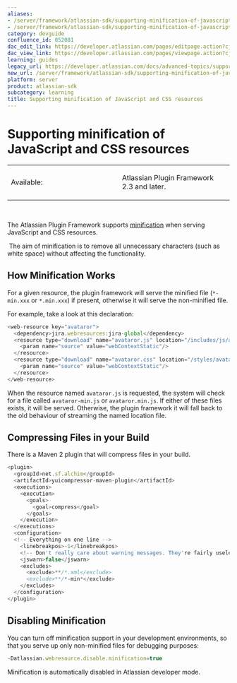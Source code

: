 ```yaml
---
aliases:
- /server/framework/atlassian-sdk/supporting-minification-of-javascript-and-css-resources-852081.html
- /server/framework/atlassian-sdk/supporting-minification-of-javascript-and-css-resources-852081.md
category: devguide
confluence_id: 852081
dac_edit_link: https://developer.atlassian.com/pages/editpage.action?cjm=wozere&pageId=852081
dac_view_link: https://developer.atlassian.com/pages/viewpage.action?cjm=wozere&pageId=852081
learning: guides
legacy_url: https://developer.atlassian.com/docs/advanced-topics/supporting-minification-of-javascript-and-css-resources
new_url: /server/framework/atlassian-sdk/supporting-minification-of-javascript-and-css-resources
platform: server
product: atlassian-sdk
subcategory: learning
title: Supporting minification of JavaScript and CSS resources
---
```

# Supporting minification of JavaScript and CSS resources

<table>
<colgroup>
<col style="width: 50%" />
<col style="width: 50%" />
</colgroup>
<tbody>
<tr class="odd">
<td><p>Available:</p></td>
<td><p>Atlassian Plugin Framework 2.3 and later.</p></td>
</tr>
</tbody>
</table>

 

The Atlassian Plugin Framework supports <a href="http://en.wikipedia.org/wiki/Minification_%28programming%29" class="external-link">minification</a> when serving JavaScript and CSS resources.

 The aim of minification is to remove all unnecessary characters (such as white space) without affecting the functionality.

## How Minification Works

For a given resource, the plugin framework will serve the minified file (`*-min.xxx` or `*.min.xxx`) if present, otherwise it will serve the non-minified file.

For example, take a look at this declaration:

``` javascript
<web-resource key="avataror">
  <dependency>jira.webresources:jira-global</dependency>
  <resource type="download" name="avataror.js" location="/includes/js/avataror.js">
    <param name="source" value="webContextStatic"/>
  </resource>
  <resource type="download" name="avataror.css" location="/styles/avataror.css">
    <param name="source" value="webContextStatic"/>
  </resource>
</web-resource>
```

When the resource named `avataror.js` is requested, the system will check for a file called `avataror-min.js` or `avataror.min.js`. If either of these files exists, it will be served. Otherwise, the plugin framework it will fall back to the old behaviour of streaming the named location file.

## Compressing Files in your Build

There is a Maven 2 plugin that will compress files in your build.

``` javascript
<plugin>
  <groupId>net.sf.alchim</groupId>
  <artifactId>yuicompressor-maven-plugin</artifactId>
  <executions>
    <execution>
      <goals>
        <goal>compress</goal>
      </goals>
    </execution>
  </executions>
  <configuration>
  <!-- Everything on one line -->
    <linebreakpos>-1</linebreakpos>
    <!-- Don't really care about warning messages. They're fairly useless -->
    <jswarn>false</jswarn>
    <excludes>
      <exclude>**/*.xml</exclude>
      <exclude>**/*-min*</exclude>
    </excludes>
  </configuration>
</plugin>
```

## Disabling Minification

You can turn off minification support in your development environments, so that you serve up only non-minified files for debugging purposes:

``` javascript
-Datlassian.webresource.disable.minification=true
```

Minification is automatically disabled in Atlassian developer mode.








































































































